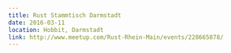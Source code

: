 ```yaml
---
title: Rust Stammtisch Darmstadt
date: 2016-03-11
location: Hobbit, Darmstadt
link: http://www.meetup.com/Rust-Rhein-Main/events/228665878/
---
```

